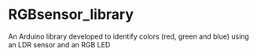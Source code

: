 # RGBsensor_library
An Arduino library developed to identify colors (red, green and blue) using an LDR sensor and an RGB LED 
